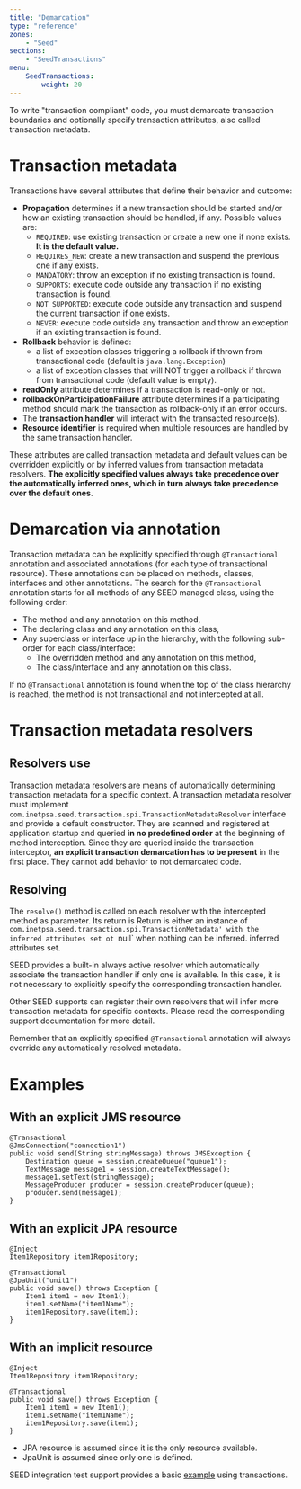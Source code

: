 ```yaml
---
title: "Demarcation"
type: "reference"
zones:
    - "Seed"
sections:
    - "SeedTransactions"
menu:
    SeedTransactions:
        weight: 20
---
```


To write "transaction compliant" code, you must demarcate transaction boundaries and optionally specify transaction 
attributes, also called transaction metadata.

# Transaction metadata

Transactions have several attributes that define their behavior and outcome:

* **Propagation** determines if a new transaction should be started and/or how an existing transaction should be handled, if any. Possible values are:
	* `REQUIRED`: use existing transaction or create a new one if none exists. **It is the default value.**
	* `REQUIRES_NEW`: create a new transaction and suspend the previous one if any exists.
	* `MANDATORY`: throw an exception if no existing transaction is found.
	* `SUPPORTS`: execute code outside any transaction if no existing transaction is found.
	* `NOT_SUPPORTED`: execute code outside any transaction and suspend the current transaction if one exists.
	* `NEVER`: execute code outside any transaction and throw an exception if an existing transaction is found.
* **Rollback** behavior is defined:
	* a list of exception classes triggering a rollback if thrown from transactional code (default is `java.lang.Exception`)
	* a list of exception classes that will NOT trigger a rollback if thrown from transactional code (default value is empty).
* **readOnly** attribute determines if a transaction is read-only or not.
* **rollbackOnParticipationFailure** attribute determines if a participating method should mark the transaction as rollback-only if an error occurs.
* The **transaction handler** will interact with the transacted resource(s).
* **Resource identifier** is required when multiple resources are handled by the same transaction handler.

These attributes are called transaction metadata and default values can be overridden explicitly or by inferred
values from transaction metadata resolvers. **The explicitly specified values always take precedence over the automatically
inferred ones, which in turn always take precedence over the default ones.**

# Demarcation via annotation

Transaction metadata can be explicitly specified through `@Transactional` annotation and associated annotations (for
each type of transactional resource). These annotations can be placed on methods, classes, interfaces and other annotations.
The search for the `@Transactional` annotation starts for all methods of any SEED managed class, using the following order:

* The method and any annotation on this method,
* The declaring class and any annotation on this class,
* Any superclass or interface up in the hierarchy, with the following sub-order for each class/interface:
	* The overridden method and any annotation on this method,
	* The class/interface and any annotation on this class.
	
If no `@Transactional` annotation is found when the top of the class hierarchy is reached, the method is not transactional
and not intercepted at all.

# Transaction metadata resolvers

## Resolvers use

Transaction metadata resolvers are means of automatically determining transaction metadata for a specific context. A
transaction metadata resolver must implement `com.inetpsa.seed.transaction.spi.TransactionMetadataResolver` interface 
and provide a default constructor. They are scanned and registered at application startup and queried **in no predefined
order** at the beginning of method interception. Since they are queried inside the transaction interceptor,
**an explicit transaction demarcation has to be present** in the first place. They cannot add behavior to not
demarcated code.

## Resolving

The `resolve()` method is called on each resolver with the intercepted method as parameter. Its return is Return is either an instance 
of `com.inetpsa.seed.transaction.spi.TransactionMetadata' with the inferred attributes set ot `null` when nothing can be inferred.
inferred attributes set.

SEED provides a built-in always active resolver which automatically associate the transaction handler if only
one is available. In this case, it is not necessary to explicitly specify the corresponding transaction handler.

Other SEED supports can register their own resolvers that will infer more transaction metadata for specific contexts.
Please read the corresponding support documentation for more detail.

Remember that an explicitly specified `@Transactional` annotation will always override any automatically resolved metadata.

# Examples

## With an explicit JMS resource

	@Transactional
    @JmsConnection("connection1")
    public void send(String stringMessage) throws JMSException {
        Destination queue = session.createQueue("queue1");
        TextMessage message1 = session.createTextMessage();
        message1.setText(stringMessage);
        MessageProducer producer = session.createProducer(queue);
        producer.send(message1);
    }
	
## With an explicit JPA resource 

	@Inject
    Item1Repository item1Repository;
	
    @Transactional
    @JpaUnit("unit1")
    public void save() throws Exception {
        Item1 item1 = new Item1();
        item1.setName("item1Name");
        item1Repository.save(item1);
    }
	
## With an implicit resource


	@Inject
	Item1Repository item1Repository;
	
	@Transactional
	public void save() throws Exception {
		Item1 item1 = new Item1();
		item1.setName("item1Name");
		item1Repository.save(item1);
	}
	
	
 * JPA resource is assumed since it is the only resource available.
 * JpaUnit is assumed since only one is defined.
 
SEED integration test support provides a basic [example](http://community.seed.dev.inetpsa.com/#!/seed-doc/test/integration) using transactions.